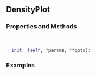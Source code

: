 ## <a id="McUtils.McUtils.Plots.Plots.DensityPlot">DensityPlot</a>


### Properties and Methods
<a id="McUtils.McUtils.Plots.Plots.DensityPlot.__init__" class="docs-object-method">&nbsp;</a>
```python
__init__(self, *params, **opts): 
```

### Examples
